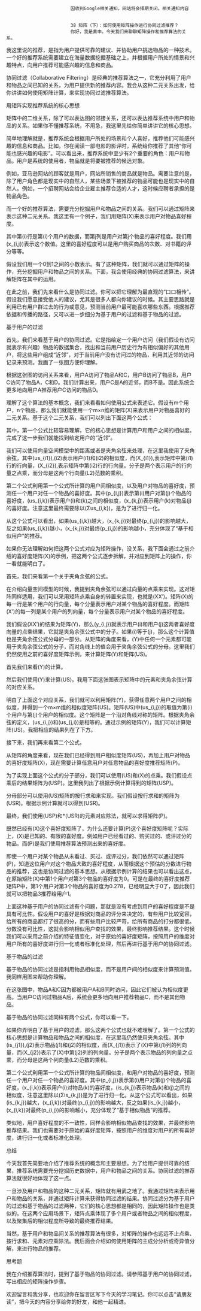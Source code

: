
                            
                            因收到Google相关通知，网站将会择期关闭。相关通知内容
                            
                            
                            38 矩阵（下）：如何使用矩阵操作进行协同过滤推荐？
                            你好，我是黄申。今天我们来聊聊矩阵操作和推荐算法的关系。

我这里说的推荐，是指为用户提供可靠的建议、并协助用户挑选物品的一种技术。一个好的推荐系统需要建立在海量数据挖掘基础之上，并根据用户所处的情景和兴趣特点，向用户推荐可能感兴趣的信息和商品。

协同过滤（Collaborative Filtering）是经典的推荐算法之一，它充分利用了用户和物品之间已知的关系，为用户提供新的推荐内容。我会从这种二元关系出发，给你讲讲如何使用矩阵计算，来实现协同过滤推荐算法。

用矩阵实现推荐系统的核心思想

矩阵中的二维关系，除了可以表达图的邻接关系，还可以表达推荐系统中用户和物品的关系。如果你不懂推荐系统，不用急，我这里先给你简单讲讲它的核心思想。

简单地理解就是，推荐系统会根据用户所处的场景和个人喜好，推荐他们可能感兴趣的信息和商品。比如，你在阅读一部电影的影评时，系统给你推荐了其他“你可能也感兴趣的电影”。可以看出来，推荐系统中至少有2个重要的角色：用户和物品。用户是系统的使用者，物品就是将要被推荐的候选对象。

例如，亚马逊网站的顾客就是用户，网站所销售的商品就是物品。需要注意的是，除了用户角色都是现实中的自然人，某些场景下被推荐的物品可能也是现实中的自然人。例如，一个招聘网站会给企业雇主推荐合适的人才，这时候应聘者承担的是物品角色。

而一个好的推荐算法，需要充分挖掘用户和物品之间的关系。我们可以通过矩阵来表示这种二元关系。我这里有一个例子，我们用矩阵\(X\)来表示用户对物品喜好程度。



其中第\(i\)行是第\(i\)个用户的数据，而第j列是用户对第j个物品的喜好程度。我们用\(x\_{i,j}\)表示这个数值。这里的喜好程度可以是用户购买商品的次数、对书籍的评分等等。

假设我们用一个0到1之间的小数表示。有了这种矩阵，我们就可以通过矩阵的操作，充分挖掘用户和物品之间的关系。下面，我会使用经典的协同过滤算法，来讲解矩阵在其中的运用。

在此之前，我们先来看什么是协同过滤。你可以把它理解为最直观的“口口相传”。假设我们愿意接受他人的建议，尤其是很多人都向你建议的时候。其主要思路就是利用已有用户群过去的行为或意见，预测当前用户最可能喜欢哪些东西。根据推荐依据和传播的路径，又可以进一步细分为基于用户的过滤和基于物品的过滤。

基于用户的过滤

首先，我们来看基于用户的协同过滤。它是指给定一个用户访问（我们假设有访问就表示有兴趣）物品的数据集合，找出和当前用户历史行为有相似偏好的其他用户，将这些用户组成“近邻”，对于当前用户没有访问过的物品，利用其近邻的访问记录来预测。我画了一张图方便你理解。



根据这张图的访问关系来看，用户A访问了物品A和C，用户B访问了物品B，用户C访问了物品A，C和D。我们计算出来，用户C是A的近邻，而B不是。因此系统会更多地向用户A推荐用户C访问的物品D。

理解了这个算法的基本概念，我们来看看如何使用公式来表述它。假设有m个用户，n个物品，那么我们就能使用一个m×n维的矩阵\(X\)来表示用户对物品喜好的二元关系。基于这个二元关系，我们可以列出下面这两个公式：



其中，第一个公式比较容易理解，它的核心思想是计算用户和用户之间的相似度。完成了这一步我们就能找到给定用户的“近邻”。

我们可以使用向量空间模型中的距离或者是夹角余弦来处理，在这里我使用了夹角余弦，其中\(us\_{i1}\),\(i2\)表示用户\(i1\)和\(i2\)的相似度，而\(X\_{i1}\),表示矩阵中第\(i1\)行的行向量，\(X\_{i2}\),表示矩阵中第\(i2\)行的行向量。分子是两个表示用户的行向量之点乘，而分母是这两个行向量\(L2\)范数的乘积。

第二个公式利用第一个公式所计算的用户间相似度，以及用户对物品的喜好度，预测任一个用户对任一个物品的喜好度。其中\(p\_{i,j}\)表示第\(i\)用户对第\(j\)个物品的喜好度，\(us\_{i,k}\)表示用户\(i\)和\(k\)之间的相似度，\(x\_{k,j}\)表示用户\(k\)对物品\(j\)的喜好度。注意这里最终需要除以\(Σus\_{i,k}\)，是为了进行归一化。

从这个公式可以看出，如果\(us\_{i,k}\)越大，\(x\_{k,j}\)对最终\(p\_{i,j}\)的影响越大，反之如果\(us\_{i,k}\)越小，\(x\_{k,j}\)对最终\(p\_{i,j}\)的影响越小，充分体现了“基于相似用户”的推荐。

如果你无法理解如何把这两个公式对应为矩阵操作，没关系，我下面会通过之前介绍的喜好度矩阵\(X\)的示例，把这两个公式逐步拆解，并对应到矩阵上的操作，你一看就能明白了。

首先，我们来看第一个关于夹角余弦的公式。



在介绍向量空间模型的时候，我提到夹角余弦可以通过向量的点乘来实现。这对矩阵同样适用，我们可以采用矩阵点乘自身的转置来实现，也就是\(XX’\)。矩阵\(X\)的每一行是某个用户的行向量，每个分量表示用户对某个物品的喜好程度。而矩阵\(X’\)的每一列是某个用户的列向量，每个分量表示用户对某个物品的喜好程度。

我们假设\(XX’\)的结果为矩阵\(Y\)，那么\(y\_{i,j}\)就表示用户\(i\)和用户\(j\)这两者喜好度向量的点乘结果，它就是夹角余弦公式中的分子。如果\(i\)等于\(j\)，那么这个计算值也是夹角余弦公式分母的一部分。从矩阵的角度来看，\(Y\)中任何一个元素都可能用于夹角余弦公式的分子，而对角线上的值会用于夹角余弦公式的分母。这里我们仍然使用之前的喜好度矩阵示例，来计算矩阵\(Y\)和矩阵\(US\)。

首先我们来看\(Y\)的计算。



然后我们使用\(Y\)来计算\(US\)。我用下面这张图表示矩阵中的元素和夹角余弦计算的对应关系。



明白了上面这个对应关系，我们就可以利用矩阵\(Y\)，获得任意两个用户之间的相似度，并得到一个m×m维的相似度矩阵\(US\)。矩阵\(US\)中\(us\_{i,j}\)的取值为第\(i\)个用户与第\(j\)个用户的相似度。这个矩阵是一个沿对角线对称的矩阵。根据夹角余弦的定义，\(us\_{i,j}\)和\(us\_{j,i}\)是相等的。通过示例的矩阵\(Y\)，我们可以计算矩阵\(US\)。我把相应的结果列在了下方。



接下来，我们再来看第二个公式。



从矩阵的角度来看，现在我们已经得到用户相似度矩阵\(US\)，再加上用户对物品的喜好度矩阵\(X\)，现在需要计算任意用户对任意物品的喜好度推荐矩阵\(P\)。

为了实现上面这个公式的分子部分，我们可以使用\(US\)和\(X\)的点乘。我们假设点乘后的结果矩阵为\(USP\)。这里我列出了根据示例计算得到的矩阵\(USP\)。



分母部分可以使用\(US\)矩阵的按行求和来实现。我们假设按行求和的矩阵为\(USR\)。根据示例计算就可以得到\(USR\)。



最终，我们使用\(USP\)和*\(USR\)的元素对应除法，就可以求得矩阵\(P\)。



既然已经有\(X\)这个喜好度矩阵了，为什么还要计算\(P\)这个喜好度矩阵呢？实际上，\(X\)是已知的、有限的喜好度。例如用户已经看过的、购买过的、或评过分的物品。而\(P\)是我们使用推荐算法预测出来的喜好度。

即使一个用户对某个物品从未看过、买过、或评过分，我们依然可以通过矩阵\(P\)，知道这位用户对这个物品大致的喜好程度，从而根据这个预估的分数进行物品的推荐，这也是协同过滤的基本思想。从根据示例计算的结果也可以看出这点，在原始矩阵\(X\)中第1个用户对第3个物品的喜好度为0。可是在最终的喜好度推荐矩阵P中，第1个用户对第3个物品的喜好度为0.278，已经明显大于0了，因此我们就可以把物品3推荐给用户1。

上面这种基于用户的协同过滤有个问题，那就是没有考虑到用户的喜好程度是不是具有可比性。假设用户的喜好是根据对商品的评分来决定的，有些用户比较宽容，给所有的商品都打了很高的分，而有些用户比较严苛，给所有商品的打分都很低。分数没有可比性，这就会影响相似用户查找的效果，最终影响推荐结果。这个时候我们可以采用之前介绍的特征值变化，对于原始的喜好度矩阵，按照用户的维度对用户所有的喜好度进行归一化或者标准化处理，然后再进行基于用户的协同过滤。

基于物品的过滤

基于物品的协同过滤是指利用物品相似度，而不是用户间的相似度来计算预测值。我同样用图来帮助你理解。



在这张图中，物品A和C因为都被用户A和B同时访问，因此它们被认为相似度更高。当用户C访问过物品A后，系统会更多地向用户推荐物品C，而不是其他物品。

基于物品的协同过滤同样有两个公式，你可以看一下。



如果你弄明白了基于用户的过滤，那么这两个公式也就不难理解了。第一个公式的核心思想是计算物品和物品之间的相似度，在这里我仍然使用夹角余弦。其中\(is\_{j1}\),\(j2\)表示物品\(j1\)和\(j2\)的相似度，而\(X\_{j1}\)表示了\(X\)中第\(j1\)列的列向量，而\(X\_{j2}\)表示了\(X\)中第\(j2\)列的列向量。分子是两个表示物品的列向量之点乘，而分母是这两个列向量\(L2\)范数的乘积。

第二个公式利用第一个公式所计算的物品间相似度，和用户对物品的喜好度，预测任一个用户对任一个物品的喜好度。其中\(p\_{i,j}\)表示第\(i\)用户对第\(j\)个物品的喜好度，\(x\_{i,k}\)表示用户\(i\)对物品\(k\)的喜好度，\(is\_{k,j}\)表示物品\(k\)和\(j\)之间的相似度，注意这里除以\(Σis\_{k,j}\)是为了进行归一化。从这个公式可以看出，如果\(is\_{k,j}\)越大，\(x\_{i,k}\)对最终\(p\_{i,j}\)的影响越大，反之如果\(is\_{k,j}\)越小，\(x\_{i,k}\)对最终\(p\_{i,j}\)的影响越小，充分体现了“基于相似物品”的推荐。

类似地，用户喜好程度的不一致性，同样会影响相似物品查找的效果，并最终影响推荐结果。我们也需要对于原始的喜好度矩阵，按照用户的维度对用户的所有喜好度，进行归一化或者标准化处理。

总结

今天我首先简要地介绍了推荐系统的概念和主要思想。为了给用户提供可靠的结果，推荐系统需要充分挖掘历史数据中，用户和物品之间的关系。协同过滤的推荐算法就很好地体现了这一点。

一旦涉及用户和物品的这种二元关系，矩阵就有用武之地了。我通过矩阵来表示用户和物品的关系，并通过矩阵计算来获得协同过滤的结果。协同过滤分为基于用户的过滤和基于物品的过滤两种，它们的核心思想都是相同的，因此矩阵操作也是类似的。在这两个应用场景下，矩阵点乘体现了多个用户或者物品之间的相似程度，以及聚集后的相似程度所导致的最终推荐结果。

当然，基于用户和物品间关系的推荐算法有很多，对矩阵的操作也远远不止点乘、按行求和、元素对应乘除法。我后面会介绍如何使用矩阵的主成分分析或奇异值分解，来进行物品的推荐。

思考题

我在介绍推荐算法时，提到了基于物品的协同过滤。请参照基于用户的协同过滤，写出相应的矩阵操作步骤。

欢迎留言和我分享，也欢迎你在留言区写下今天的学习笔记。你可以点击“请朋友读”，把今天的内容分享给你的好友，和他一起精进。

                        
                        
                            